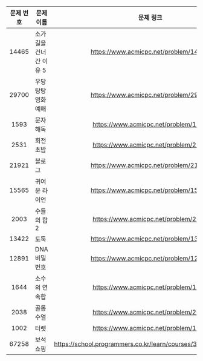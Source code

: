 
| 문제 번호  | 문제 이름                |                              문제 링크                              |
|:------:|----------------------|:---------------------------------------------------------------:|
| 14465 | 소가 길을 건너간 이유 5 | https://www.acmicpc.net/problem/14465 |
| 29700 | 우당탕탕 영화예매 | https://www.acmicpc.net/problem/29700 |
| 1593 | 문자 해독 | https://www.acmicpc.net/problem/1593 |
| 2531 | 회전 초밥 | https://www.acmicpc.net/problem/2531 |
| 21921 | 블로그 | https://www.acmicpc.net/problem/21921 |
| 15565 | 귀여운 라이언 | https://www.acmicpc.net/problem/15565 |
| 2003 | 수들의 합 2 | https://www.acmicpc.net/problem/2003 |
| 13422 | 도둑 | https://www.acmicpc.net/problem/13422 |
| 12891 | DNA 비밀번호 | https://www.acmicpc.net/problem/12891 |
| 1644 | 소수의 연속합 | https://www.acmicpc.net/problem/1644 |
| 2038 | 골롱 수열 | https://www.acmicpc.net/problem/2038 |
| 1002 | 터렛 | https://www.acmicpc.net/problem/1002 |
| 67258 | 보석 쇼핑 | https://school.programmers.co.kr/learn/courses/30/lessons/67258 |
